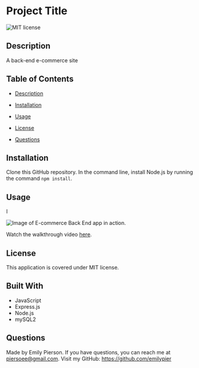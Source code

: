 # Project Title
![MIT license](https://img.shields.io/badge/license-MIT-yellow)

## Description 
A back-end e-commerce site

## Table of Contents 

* [Description](#description)

* [Installation](#installation)

* [Usage](#usage)

* [License](#license)

* [Questions](#questions)

## Installation
Clone this GitHub repository. In the command line, install Node.js by running the command `npm install`.

## Usage
I

![Image of E-commerce Back End app in action.](/docs/assets/note-taker-image.png)

Watch the walkthrough video [here](link).


## License
This application is covered under MIT license.

## Built With
* JavaScript
* Express.js
* Node.js
* mySQL2

## Questions
Made by Emily Pierson.
If you have questions, you can reach me at piersoee@gmail.com. 
Visit my GitHub: https://github.com/emilypier